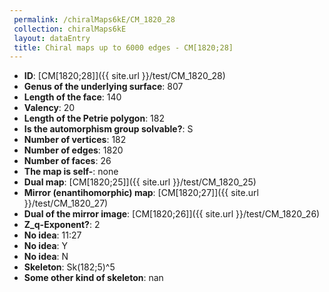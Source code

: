```yaml
--- 
 permalink: /chiralMaps6kE/CM_1820_28 
 collection: chiralMaps6kE
 layout: dataEntry
 title: Chiral maps up to 6000 edges - CM[1820;28]
---
```


- **ID**: [CM[1820;28]]({{ site.url }}/test/CM_1820_28)
- **Genus of the underlying surface**: 807
- **Length of the face**: 140
- **Valency**: 20
- **Length of the Petrie polygon**: 182
- **Is the automorphism group solvable?**: S
- **Number of vertices**: 182
- **Number of edges**: 1820
- **Number of faces**: 26
- **The map is self-**: none
- **Dual map**: [CM[1820;25]]({{ site.url }}/test/CM_1820_25)
- **Mirror (enantihomorphic) map**: [CM[1820;27]]({{ site.url }}/test/CM_1820_27)
- **Dual of the mirror image**: [CM[1820;26]]({{ site.url }}/test/CM_1820_26)
- **Z_q-Exponent?**: 2
- **No idea**:  11:27
- **No idea**: Y
- **No idea**: N
- **Skeleton**: Sk(182;5)^5
- **Some other kind of skeleton**: nan
